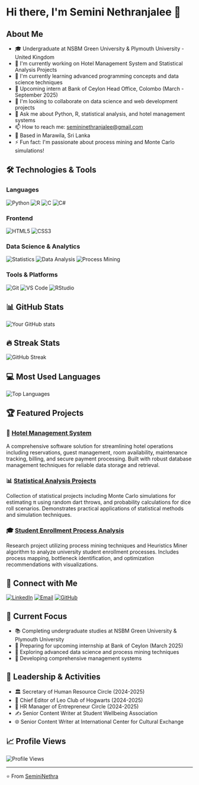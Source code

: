 # Hi there, I'm Semini Nethranjalee 👋

## About Me
- 🎓 Undergraduate at NSBM Green University & Plymouth University - United Kingdom
- 🔭 I'm currently working on Hotel Management System and Statistical Analysis Projects
- 🌱 I'm currently learning advanced programming concepts and data science techniques
- 💼 Upcoming intern at Bank of Ceylon Head Office, Colombo (March - September 2025)
- 👯 I'm looking to collaborate on data science and web development projects
- 💬 Ask me about Python, R, statistical analysis, and hotel management systems
- 📫 How to reach me: semininethranjalee@gmail.com
- 📍 Based in Marawila, Sri Lanka
- ⚡ Fun fact: I'm passionate about process mining and Monte Carlo simulations!

## 🛠️ Technologies & Tools

### Languages
![Python](https://img.shields.io/badge/-Python-3776AB?style=for-the-badge&logo=python&logoColor=white)
![R](https://img.shields.io/badge/-R-276DC3?style=for-the-badge&logo=r&logoColor=white)
![C](https://img.shields.io/badge/-C-00599C?style=for-the-badge&logo=c&logoColor=white)
![C#](https://img.shields.io/badge/-C%23-239120?style=for-the-badge&logo=c-sharp&logoColor=white)

### Frontend
![HTML5](https://img.shields.io/badge/-HTML5-E34F26?style=for-the-badge&logo=html5&logoColor=white)
![CSS3](https://img.shields.io/badge/-CSS3-1572B6?style=for-the-badge&logo=css3&logoColor=white)

### Data Science & Analytics
![Statistics](https://img.shields.io/badge/-Statistics-FF6B6B?style=for-the-badge&logo=chart.js&logoColor=white)
![Data Analysis](https://img.shields.io/badge/-Data%20Analysis-4ECDC4?style=for-the-badge&logo=pandas&logoColor=white)
![Process Mining](https://img.shields.io/badge/-Process%20Mining-45B7D1?style=for-the-badge&logo=databricks&logoColor=white)

### Tools & Platforms
![Git](https://img.shields.io/badge/-Git-F05032?style=for-the-badge&logo=git&logoColor=white)
![VS Code](https://img.shields.io/badge/-VS%20Code-007ACC?style=for-the-badge&logo=visual-studio-code&logoColor=white)
![RStudio](https://img.shields.io/badge/-RStudio-75AADB?style=for-the-badge&logo=rstudio&logoColor=white)

## 📊 GitHub Stats
![Your GitHub stats](https://github-readme-stats.vercel.app/api?username=SeminiNethra&show_icons=true&theme=tokyonight&hide_border=true&bg_color=0D1117)

## 🔥 Streak Stats
![GitHub Streak](https://github-readme-streak-stats.herokuapp.com/?user=SeminiNethra&theme=tokyonight&hide_border=true&background=0D1117)

## 💻 Most Used Languages
![Top Languages](https://github-readme-stats.vercel.app/api/top-langs/?username=SeminiNethra&layout=compact&theme=tokyonight&hide_border=true&bg_color=0D1117)

## 🏆 Featured Projects

### 🏨 [Hotel Management System](link-to-repo)
A comprehensive software solution for streamlining hotel operations including reservations, guest management, room availability, maintenance tracking, billing, and secure payment processing. Built with robust database management techniques for reliable data storage and retrieval.

### 📊 [Statistical Analysis Projects](link-to-repo)
Collection of statistical projects including Monte Carlo simulations for estimating π using random dart throws, and probability calculations for dice roll scenarios. Demonstrates practical applications of statistical methods and simulation techniques.

### 🎓 [Student Enrollment Process Analysis](link-to-repo)
Research project utilizing process mining techniques and Heuristics Miner algorithm to analyze university student enrollment processes. Includes process mapping, bottleneck identification, and optimization recommendations with visualizations.

## 🤝 Connect with Me
[![LinkedIn](https://img.shields.io/badge/-LinkedIn-0077B5?style=for-the-badge&logo=linkedin&logoColor=white)](https://www.linkedin.com/in/semini-nethranjalee-054314205)
[![Email](https://img.shields.io/badge/-Email-D14836?style=for-the-badge&logo=gmail&logoColor=white)](mailto:semininethranjalee@gmail.com)
[![GitHub](https://img.shields.io/badge/-GitHub-181717?style=for-the-badge&logo=github&logoColor=white)](https://github.com/SeminiNethra)

## 🎯 Current Focus
- 📚 Completing undergraduate studies at NSBM Green University & Plymouth University
- 💼 Preparing for upcoming internship at Bank of Ceylon (March 2025)
- 🔬 Exploring advanced data science and process mining techniques
- 🏨 Developing comprehensive management systems

## 🌟 Leadership & Activities
- 🏛️ Secretary of Human Resource Circle (2024-2025)
- 📝 Chief Editor of Leo Club of Hogwarts (2024-2025)
- 👥 HR Manager of Entrepreneur Circle (2024-2025)
- ✍️ Senior Content Writer at Student Wellbeing Association
- 🌐 Senior Content Writer at International Center for Cultural Exchange

## 📈 Profile Views
![Profile Views](https://komarev.com/ghpvc/?username=SeminiNethra&color=brightgreen&style=for-the-badge)

---
⭐️ From [SeminiNethra](https://github.com/SeminiNethra)
